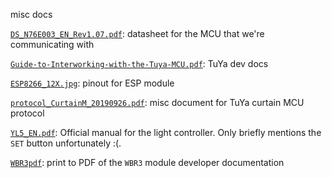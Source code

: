 misc docs


[`DS_N76E003_EN_Rev1.07.pdf`](DS_N76E003_EN_Rev1.07.pdf): datasheet for the MCU that we're communicating with

[`Guide-to-Interworking-with-the-Tuya-MCU.pdf`](Guide-to-Interworking-with-the-Tuya-MCU.pdf): TuYa dev docs

[`ESP8266_12X.jpg`](ESP8266_12X.jpg): pinout for ESP module

[`protocol_CurtainM_20190926.pdf`](protocol_CurtainM_20190926.pdf): misc document for TuYa curtain MCU protocol

[`YL5_EN.pdf`](YL5_EN.pdf.pdf): Official manual for the light controller. Only briefly mentions the `SET` button unfortunately :(.

[`WBR3pdf`](WBR3.pdf): print to PDF of the `WBR3` module developer documentation
